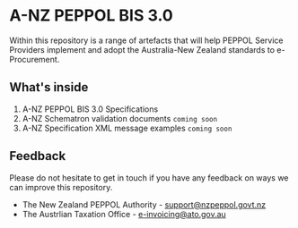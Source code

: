 # A-NZ PEPPOL BIS 3.0
Within this repository is a range of artefacts that will help PEPPOL Service Providers implement and adopt the Australia-New Zealand standards to e-Procurement.
## What's inside
1) A-NZ PEPPOL BIS 3.0 Specifications
2) A-NZ Schematron validation documents `coming soon`
3) A-NZ Specification XML message examples `coming soon`

## Feedback
Please do not hesitate to get in touch if you have any feedback on ways we can improve this repository.
* The New Zealand PEPPOL Authority - [support@nzpeppol.govt.nz](mailto:support@nzpeppol.govt.nz)
* The Austrlian Taxation Office - [e-invoicing@ato.gov.au](mailto:e-invoicing@ato.gov.au)